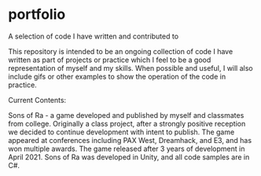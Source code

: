 # portfolio
A selection of code I have written and contributed to

This repository is intended to be an ongoing collection of code I have written as part of projects or practice which 
I feel to be a good representation of myself and my skills. When possible and useful, I will also include gifs or
other examples to show the operation of the code in practice.


Current Contents:

Sons of Ra - a game developed and published by myself and classmates from college. Originally a class project, after
  a strongly positive reception we decided to continue development with intent to publish. The game appeared at
  conferences including PAX West, Dreamhack, and E3, and has won multiple awards. The game released after 3 years of
  development in April 2021. Sons of Ra was developed in Unity, and all code samples are in C#.
